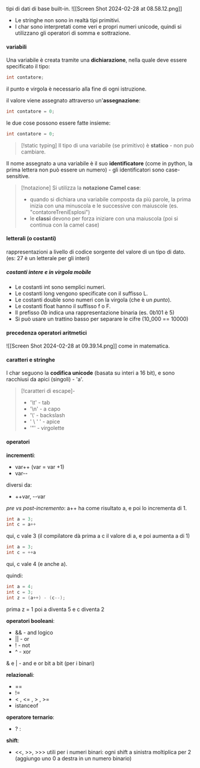 tipi di dati di base built-in.
![[Screen Shot 2024-02-28 at 08.58.12.png]]
- Le stringhe non sono in realtà tipi primitivi.
- I char sono interpretati come veri e propri numeri unicode, quindi si utilizzano gli operatori di somma e sottrazione.

#### variabili
Una variabile è creata tramite una **dichiarazione**, nella quale deve essere specificato il tipo:
```java
int contatore;
```
il punto e virgola è necessario alla fine di ogni istruzione.

il valore viene assegnato attraverso un'**assegnazione**:
```java
int contatore = 0;
```

le due cose possono essere fatte insieme:
```java
int contatore = 0;
```

> [!static typing]
> Il tipo di una variabile (se primitivo) è **statico** - non può cambiare.

Il nome assegnato a una variabile è il suo **identificatore** (come in python, la prima lettera non può essere un numero) - gli identificatori sono case-sensitive.

>[!notazione]
Si utilizza la **notazione Camel case**:
> - quando si dichiara una variabile composta da più parole, la prima inizia con una minuscola e le successive con maiuscole (es. "contatoreTreniEsplosi")
> - le **classi** devono per forza iniziare con una maiuscola (poi si continua con la camel case)

#### letterali (o costanti)
rappresentazioni a livello di codice sorgente del valore di un tipo di dato.
(es: 27 è un letterale per gli interi)
##### costanti intere e in virgola mobile
- Le costanti int sono semplici numeri.
- Le costanti long vengono specificate con il suffisso L.
- Le costanti double sono numeri con la virgola (che è un *punto*).
- Le costanti float hanno il suffisso f o F.
- Il prefisso *0b* indica una rappresentazione binaria (es. 0b101 è 5)
- Si può usare un trattino basso per separare le cifre (10_000 == 10000)
#### precedenza operatori aritmetici
![[Screen Shot 2024-02-28 at 09.39.14.png]]
come in matematica.

#### caratteri e stringhe
I char seguono la **codifica unicode** (basata su interi a 16 bit), e sono racchiusi da apici (singoli) - 'a'.
>[!caratteri di escape]-
>- '\t' - tab
>- '\n' - a capo
>- '\\' - backslash
>- ' \ ' ' - apice
>- '\"' - virgolette
#### operatori
**incrementi**:
- var++ (var = var +1)
- var--
 
diversi da:
- ++var, --var
 
*pre vs post-incremento*:
a++ ha come risultato a, e poi lo incrementa di 1.

```java
int a = 3;
int c = a++
```
qui, c vale 3 (il compilatore dà prima a c il valore di a, e poi aumenta a di 1)

```java
int a = 3;
int c = ++a
```
qui, c vale 4 (e anche a).

quindi:
```java
int a = 4;
int c = 3;
int z = (a++) - (c--);
```
 prima z = 1 
poi a diventa 5 e c diventa 2

**operatori booleani**:
- && - and logico 
- || - or
- ! - not
- ^ - xor

&  e | - and  e or bit a bit (per i binari)
 
**relazionali**:
- ==
- !=
- < , <= , > , >=
- istanceof

**operatore ternario**:
- ? :
 
**shift**:
- <<,  >>, >>>
utili per i numeri binari: ogni shift a sinistra moltiplica per 2 (aggiungo uno 0 a destra in un numero binario)


